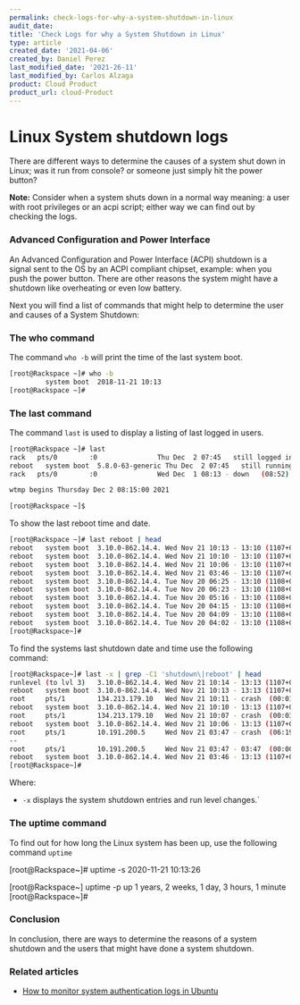 ```yaml
---
permalink: check-logs-for-why-a-system-shutdown-in-linux
audit_date:
title: 'Check Logs for why a System Shutdown in Linux'
type: article
created_date: '2021-04-06'
created_by: Daniel Perez
last_modified_date: '2021-26-11'
last_modified_by: Carlos Alzaga
product: Cloud Product
product_url: cloud-Product
---
```


# Linux System shutdown logs

There are different ways to determine the causes of a system shut down in Linux; was it run from console? or someone just simply hit the power button? 

**Note:** Consider when a system shuts down in a normal way meaning: a user with root privileges or an acpi script; either way we can find out by checking the logs.

### Advanced Configuration and Power Interface

An Advanced Configuration and Power Interface (ACPI) shutdown is a signal sent to the OS by an ACPI compliant chipset, example: when you push the power button. There are other reasons the system might have a shutdown like overheating or even low battery. 

Next you will find a list of commands that might help to determine the user and causes of a System Shutdown: 

### The who command

The command `who -b` will print the time of the last system boot.

```sh
[root@Rackspace ~]# who -b
         system boot  2018-11-21 10:13
[root@Rackspace ~]#    
```

### The last command
    
The command `last` is used to display a listing of last logged in users.

```sh
[root@Rackspace ~]# last
rack   pts/0        :0               Thu Dec  2 07:45   still logged in
reboot   system boot  5.8.0-63-generic Thu Dec  2 07:45   still running
rack   pts/0        :0               Wed Dec  1 08:13 - down   (08:52)

wtmp begins Thursday Dec 2 08:15:00 2021

[root@Rackspace ~]$ 
```

To show the last reboot time and date.

```sh
[root@Rackspace ~]# last reboot | head
reboot   system boot  3.10.0-862.14.4. Wed Nov 21 10:13 - 13:10 (1107+02:57)
reboot   system boot  3.10.0-862.14.4. Wed Nov 21 10:10 - 13:10 (1107+02:59)
reboot   system boot  3.10.0-862.14.4. Wed Nov 21 10:06 - 13:10 (1107+03:03)
reboot   system boot  3.10.0-862.14.4. Wed Nov 21 03:46 - 13:10 (1107+09:24)
reboot   system boot  3.10.0-862.14.4. Tue Nov 20 06:25 - 13:10 (1108+06:44)
reboot   system boot  3.10.0-862.14.4. Tue Nov 20 06:23 - 13:10 (1108+06:46)
reboot   system boot  3.10.0-862.14.4. Tue Nov 20 05:16 - 13:10 (1108+07:54)
reboot   system boot  3.10.0-862.14.4. Tue Nov 20 04:15 - 13:10 (1108+08:54)
reboot   system boot  3.10.0-862.14.4. Tue Nov 20 04:09 - 13:10 (1108+09:00)
reboot   system boot  3.10.0-862.14.4. Tue Nov 20 04:02 - 13:10 (1108+09:08)
[root@Rackspace~]# 
```

To find the systems last shutdown date and time use the following command:

```sh
[root@Rackspace~]# last -x | grep -C1 'shutdown\|reboot' | head
runlevel (to lvl 3)   3.10.0-862.14.4. Wed Nov 21 10:14 - 13:13 (1107+02:58)
reboot   system boot  3.10.0-862.14.4. Wed Nov 21 10:13 - 13:13 (1107+02:59)
root     pts/1        134.213.179.10   Wed Nov 21 10:11 - crash  (00:01)    
reboot   system boot  3.10.0-862.14.4. Wed Nov 21 10:10 - 13:13 (1107+03:02)
root     pts/1        134.213.179.10   Wed Nov 21 10:07 - crash  (00:03)    
reboot   system boot  3.10.0-862.14.4. Wed Nov 21 10:06 - 13:13 (1107+03:06)
root     pts/1        10.191.200.5     Wed Nov 21 03:47 - crash  (06:19)    
--
root     pts/1        10.191.200.5     Wed Nov 21 03:47 - 03:47  (00:00)    
reboot   system boot  3.10.0-862.14.4. Wed Nov 21 03:46 - 13:13 (1107+09:26)
[root@Rackspace~]# 
```

Where:
- `-x` displays the system shutdown entries and run level changes.`

### The uptime command

To find out for how long the Linux system has been up, use the following command `uptime`

[root@Rackspace~]# uptime -s
2020-11-21 10:13:26

[root@Rackspace~] uptime -p
up 1 years, 2 weeks, 1 day, 3 hours, 1 minute
[root@Rackspace~]# 

### Conclusion
In conclusion, there are ways to determine the reasons of a system shutdown and the users that might have done a system shutdown.

### Related articles
- [How to monitor system authentication logs in Ubuntu](https://docs.Rackspace.com/support/how-to/how-to-monitor-system-authentication-logs-in-ubuntu/)
